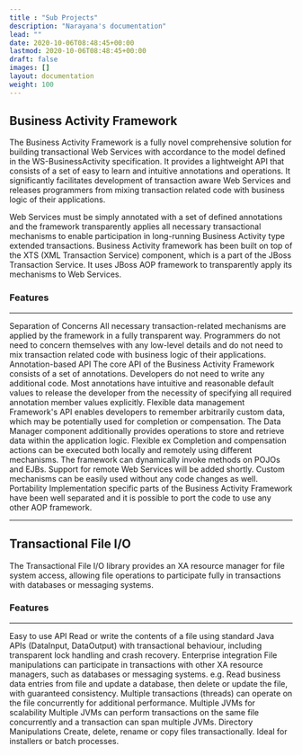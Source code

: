 ```yaml
---
title : "Sub Projects"
description: "Narayana's documentation"
lead: ""
date: 2020-10-06T08:48:45+00:00
lastmod: 2020-10-06T08:48:45+00:00
draft: false
images: []
layout: documentation
weight: 100
---
```


Business Activity Framework
---------------------------

The Business Activity Framework is a fully novel comprehensive solution
for building transactional Web Services with accordance to the model
defined in the WS-BusinessActivity specification. It provides a
lightweight API that consists of a set of easy to learn and intuitive
annotations and operations. It significantly facilitates development of
transaction aware Web Services and releases programmers from mixing
transaction related code with business logic of their applications.

Web Services must be simply annotated with a set of defined annotations
and the framework transparently applies all necessary transactional
mechanisms to enable participation in long-running Business Activity
type extended transactions. Business Activity framework has been built
on top of the XTS (XML Transaction Service) component, which is a part
of the JBoss Transaction Service. It uses JBoss AOP framework to
transparently apply its mechanisms to Web Services.

### Features

  -------------------------- ------------------------------------------------------------------------------------------------------------------------------------------------------------------------------------------------------------------------------------------------------------------------------------------------------------------
  Separation of Concerns     All necessary transaction-related mechanisms are applied by the framework in a fully transparent way. Programmers do not need to concern themselves with any low-level details and do not need to mix transaction related code with business logic of their applications.
  Annotation-based API       The core API of the Business Activity Framework consists of a set of annotations. Developers do not need to write any additional code. Most annotations have intuitive and reasonable default values to release the developer from the necessity of specifying all required annotation member values explicitly.
  Flexible data management   Framework\'s API enables developers to remember arbitrarily custom data, which may be potentially used for completion or compensation. The Data Manager component additionally provides operations to store and retrieve data within the application logic.
  Flexible ex                Completion and compensation actions can be executed both locally and remotely using different mechanisms. The framework can dynamically invoke methods on POJOs and EJBs. Support for remote Web Services will be added shortly. Custom mechanisms can be easily used without any code changes as well.
  Portability                Implementation specific parts of the Business Activity Framework have been well separated and it is possible to port the code to use any other AOP framework.
  -------------------------- ------------------------------------------------------------------------------------------------------------------------------------------------------------------------------------------------------------------------------------------------------------------------------------------------------------------

Transactional File I/O
----------------------

The Transactional File I/O library provides an XA resource manager for
file system access, allowing file operations to participate fully in
transactions with databases or messaging systems.

### Features

  ------------------------------- ------------------------------------------------------------------------------------------------------------------------------------------------------------------------------------------------------------------------------------------------------------------------------------------------------------------------------------------------------------
  Easy to use API                 Read or write the contents of a file using standard Java APIs (DataInput, DataOutput) with transactional behaviour, including transparent lock handling and crash recovery.
  Enterprise integration          File manipulations can participate in transactions with other XA resource managers, such as databases or messaging systems. e.g. Read business data entries from file and update a database, then delete or update the file, with guaranteed consistency. Multiple transactions (threads) can operate on the file concurrently for additional performance.
  Multiple JVMs for scalability   Multiple JVMs can perform transactions on the same file concurrently and a transaction can span multiple JVMs.
  Directory Manipulations         Create, delete, rename or copy files transactionally. Ideal for installers or batch processes.
